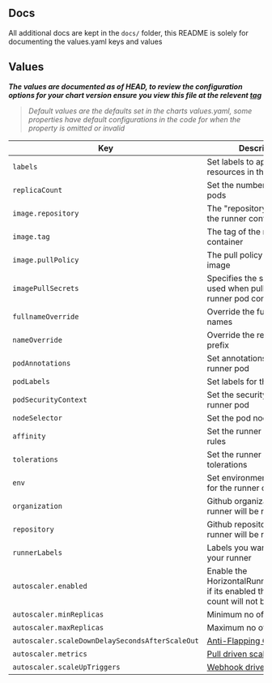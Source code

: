 ## Docs

All additional docs are kept in the `docs/` folder, this README is solely for documenting the values.yaml keys and values

## Values

**_The values are documented as of HEAD, to review the configuration options for your chart version ensure you view this file at the relevent [tag](https://github.com/actions-runner-controller/actions-runner-controller/tags)_**

> _Default values are the defaults set in the charts values.yaml, some properties have default configurations in the code for when the property is omitted or invalid_

| Key                                                      | Description                                                                                                                | Default                                                              |
|----------------------------------------------------------|----------------------------------------------------------------------------------------------------------------------------|----------------------------------------------------------------------|
| `labels`                                                 | Set labels to apply to all resources in the chart                                                                          |                                                                      |
| `replicaCount`                                           | Set the number of runner pods                                                                                          | 1                                                                    |
| `image.repository`                                       | The "repository/image" of the runner container                                                                         | summerwind/actions-runner                                 |
| `image.tag`                                              | The tag of the runner container                                                                                        |                                                                      |
| `image.pullPolicy`                                       | The pull policy of the runner image                                                                                    | IfNotPresent                                                         |
| `imagePullSecrets`                                       | Specifies the secret to be used when pulling the runner pod containers                                                 |                                                                      |
| `fullnameOverride`                                       | Override the full resource names	                                                                                        |                                                                      |
| `nameOverride`                                           | Override the resource name prefix	                                                                                        |                                                                      |
| `podAnnotations`                                         | Set annotations for the runner pod                                                                                     |                                                                      |
| `podLabels`                                              | Set labels for the runner pod                                                                                          |                                                                      |
| `podSecurityContext`                                     | Set the security context to runner pod                                                                                 |                                                                      |
| `nodeSelector`                                           | Set the  pod nodeSelector                                                                                        |                                                                      |
| `affinity`                                               | Set the runner pod affinity rules                                                                                      |                                                                      |
| `tolerations`                                            | Set the runner pod tolerations                                                                                         |                                                                      |
| `env`                                                    | Set environment variables for the runner container                                                                     |                                                                      |
| `organization`                                           | Github organization where runner will be registered                                                                        | test                                                       |
| `repository`                                             | Github repository where runner will be registered                                                                        |                                                          |
| `runnerLabels`                                           | Labels you want to add in your runner                                                                       | test                                                       |
| `autoscaler.enabled`                                     | Enable the HorizontalRunnerAutoscaler, if its enabled then replica count will not be used                                                                    | true                                                       |
| `autoscaler.minReplicas`                                 | Minimum no of replicas                                                                    | 1                                                      |
| `autoscaler.maxReplicas`                                 | Maximum no of replicas                                                                    | 5                                                      |
| `autoscaler.scaleDownDelaySecondsAfterScaleOut`          | [Anti-Flapping Configuration](https://github.com/actions-runner-controller/actions-runner-controller#anti-flapping-configuration)                                                                   | 120                                                     |
| `autoscaler.metrics`                                 | [Pull driven scaling](https://github.com/actions-runner-controller/actions-runner-controller#pull-driven-scaling)                                                                    | default                                                      |
| `autoscaler.scaleUpTriggers`                         | [Webhook driven scaling](https://github.com/actions-runner-controller/actions-runner-controller#webhook-driven-scaling)                                                                    |                                                     |

